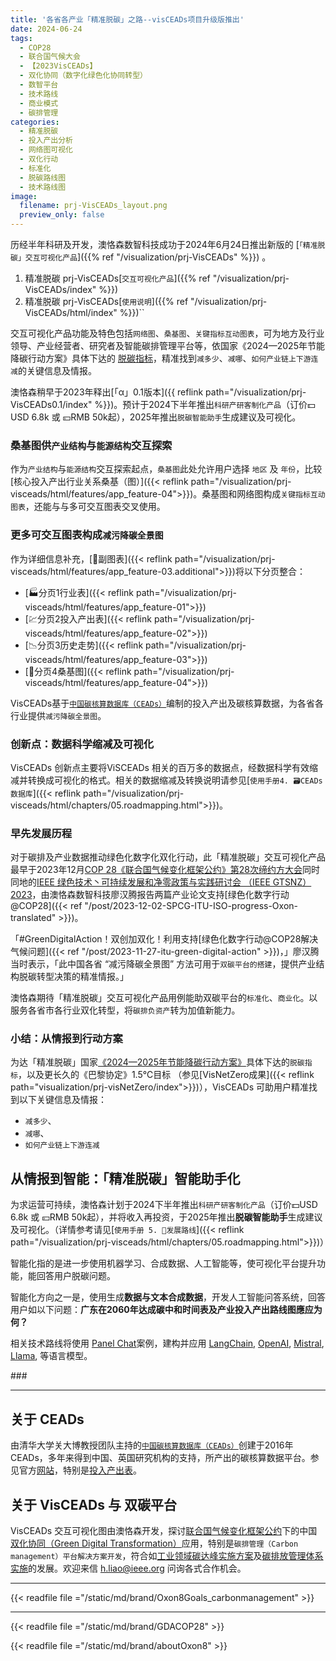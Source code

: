 ```yaml
---
title: '各省各产业「精准脱碳」之路--visCEADs项目升级版推出'
date: 2024-06-24
tags:
  - COP28
  - 联合国气候大会
  - 【2023VisCEADs】
  - 双化协同（数字化绿色化协同转型）
  - 数智平台
  - 技术路线
  - 商业模式
  - 碳排管理
categories:
  - 精准脱碳
  - 投入产出分析
  - 网络图可视化
  - 双化行动
  - 标准化
  - 脱碳路线图
  - 技术路线图
image:
  filename: prj-VisCEADs_layout.png
  preview_only: false
---
```


历经半年科研及开发，澳恪森数智科技成功于2024年6月24日推出新版的  [``「精准脱碳」交互可视化产品``]({{% ref "/visualization/prj-VisCEADs" %}}) 。

1. 精准脱碳 prj-VisCEADs[``交互可视化产品``]({{% ref "/visualization/prj-VisCEADs/index" %}}) 
2. 精准脱碳 prj-VisCEADs[``使用说明``]({{% ref "/visualization/prj-VisCEADs/html/index" %}})`` 

交互可视化产品功能及特色包括``网络图``、``桑基图``、``关键指标互动图表``，可为地方及行业领导、产业经营者、研究者及智能碳排管理平台等，依国家《2024—2025年节能降碳行动方案》具体下达的 [脱碳指标](https://www.gov.cn/zhengce/202405/content_6954583.htm)，精准找到``减多少``、``减哪``、``如何产业链上下游连减``的关键信息及情报。

澳恪森稍早于2023年释出[「α」0.1版本]({{ reflink path="/visualization/prj-VisCEADs0.1/index" %}})。预计于2024下半年推出``科研产研客制化产品``（订价💵USD 6.8k 或 💴RMB 50k起），2025年推出``脱碳智能助手``生成建议及可视化。

###  桑基图供``产业结构``与``能源结构``交互探索

作为``产业结构``与``能源结构``交互探索起点，``桑基图``此处允许用户选择 `地区` 及 `年份`，比较[核心投入产出行业关系桑基（图）]({{< reflink path="/visualization/prj-visceads/html/features/app_feature-04">}})。桑基图和网络图构成``关键指标互动图表``，还能与与多可交互图表交叉使用。

### 更多可交互图表构成``减污降碳全景图``

作为详细信息补充，[📅副图表]({{< reflink path="/visualization/prj-visceads/html/features/app_feature-03.additional">}})将以下分页整合：
- [🏭分页1行业表]({{< reflink path="/visualization/prj-visceads/html/features/app_feature-01">}})
- [💹分页2投入产出表]({{< reflink path="/visualization/prj-visceads/html/features/app_feature-02">}})
- [📉分页3历史走势]({{< reflink path="/visualization/prj-visceads/html/features/app_feature-03">}})
- [🔀分页4桑基图]({{< reflink path="/visualization/prj-visceads/html/features/app_feature-04">}})

VisCEADs基于[``中国碳核算数据库（CEADs）``](https://www.ceads.net.cn/)编制的投入产出及碳核算数据，为各省各行业提供``减污降碳全景图``。

### 创新点：数据科学缩减及可视化

VisCEADs 创新点主要将ViSCEADs 相关的百万多的数据点，经数据科学有效缩减并转换成可视化的格式。相关的数据缩减及转换说明请参见[``使用手册4. 🗃️CEADs 数据库``]({{< reflink path="/visualization/prj-visceads/html/chapters/05.roadmapping.html">}})。
### 早先发展历程

对于碳排及产业数据推动绿色化数字化双化行动，此「精准脱碳」交互可视化产品最早于2023年12月[COP 28《联合国气候变化框架公约》第28次缔约方大会](https://www.mee.gov.cn/xxgk/hjyw/202311/t20231101_1044710.shtml)同时同地的[IEEE 绿色技术丶可持续发展和净零政策与实践研讨会 （IEEE GTSNZ） 2023](https://gtsnz.org/)，由澳恪森数智科技廖汉腾报告两篇产业论文支持[绿色化数字行动@COP28]({{< ref "/post/2023-12-02-SPCG-ITU-ISO-progress-Oxon-translated" >}})。

「#GreenDigitalAction！双创加双化！利用支持[绿色化数字行动@COP28解决气候问题]({{< ref "/post/2023-11-27-itu-green-digital-action" >}})，」廖汉腾当时表示，「此中国各省 “减污降碳全景图” 方法可用于``双碳平台的搭建``，提供产业结构脱碳转型决策的精准情报。」

澳恪森期待「精准脱碳」交互可视化产品用例能助双碳平台的``标准化``、``商业化``。以服务各省市各行业双化转型，将``碳排负资产``转为加值新能力。
### 小结：从情报到行动方案

为达「精准脱碳」国家[《2024—2025年节能降碳行动方案》](https://www.gov.cn/zhengce/202405/content_6954583.htm)具体下达的``脱碳指标``，以及更长久的《巴黎协定》1.5℃目标 （参见[VisNetZero成果]({{< reflink path="visualization/prj-visNetZero/index">}})），VisCEADs 可助用户精准找到以下关键信息及情报：
* ``减多少``、
* ``减哪``、
* ``如何产业链上下游连减``

## 从情报到智能：「精准脱碳」智能助手化

为求运营可持续，澳恪森计划于2024下半年推出``科研产研客制化产品``（订价💵USD 6.8k 或 💴RMB 50k起），并将收入再投资，于2025年推出**脱碳智能助手**生成建议及可视化。（详情参考请见[``使用手册 5. 🧭发展路线``]({{< reflink path="/visualization/prj-visceads/html/chapters/05.roadmapping.html">}})）

智能化指的是进一步使用机器学习、合成数据、人工智能等，使可视化平台提升功能，能回答用户脱碳问题。

智能化方向之一是，使用生成**数据与文本合成数据**，开发人工智能问答系统，回答用户如以下问题：**广东在2060年达成碳中和时间表及产业投入产出路线图應应为何？** 

相关技术路线将使用 [Panel Chat](https://github.com/holoviz-topics/panel-chat-examples)案例，建构并应用 [LangChain](https://python.langchain.com/docs/get_started/introduction), [OpenAI](https://openai.com/blog/chatgpt), [Mistral](https://www.google.com/url?sa=t&amp;rct=j&amp;q=&amp;esrc=s&amp;source=web&amp;cd=&amp;ved=2ahUKEwjZtP35yvSBAxU00wIHHerUDZAQFnoECBEQAQ&amp;url=https%3A%2F%2Fdocs.mistral.ai%2F&amp;usg=AOvVaw2qpx09O_zOzSksgjBKiJY_&amp;opi=89978449), [Llama](https://ai.meta.com/llama/), 等语言模型。

\#\#\# 

-----

## 关于 CEADs

由清华大学关大博教授团队主持的[``中国碳核算数据库（CEADs）``](https://www.ceads.net.cn/)创建于2016年 CEADs，多年来得到中国、英国研究机构的支持，所产出的碳核算数据平台。参见官方[网站](https://www.ceads.net.cn/)，特别是[投入产出表](https://www.ceads.net.cn/data/input_output_tables/)。

## 关于 VisCEADs 与 双碳平台

VisCEADs 交互可视化图由澳恪森开发，探讨[联合国气候变化框架公约](https://unfccc.int/sites/default/files/convchin.pdf)下的中国[双化协同（Green Digital Transformation）](https://m.gmw.cn/2023-02/26/content_1303295710.htm)应用，特别是``碳排管理（Carbon management）平台解决方案开发``，符合如[工业领域碳达峰实施方案](https://www.gov.cn/gongbao/content/2022/content_5717004.htm)及[碳排放管理体系实施](http://bzh.scjgj.beijing.gov.cn/bzh/apifile/file/2021/20210325/f4451779-29b3-491d-ac72-cfe29b5f53b2.PDF)的发展。欢迎来信 h.liao@ieee.org 问询各式合作机会。

---

{{< readfile file ="/static/md/brand/Oxon8Goals_carbonmanagement" >}}

---

{{< readfile file ="/static/md/brand/GDACOP28" >}}

{{< readfile file ="/static/md/brand/aboutOxon8" >}}